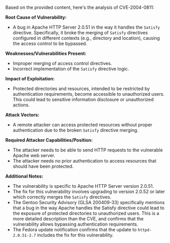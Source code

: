 Based on the provided content, here's the analysis of CVE-2004-0811:

**Root Cause of Vulnerability:**
- A bug in Apache HTTP Server 2.0.51 in the way it handles the `Satisfy` directive. Specifically, it broke the merging of `Satisfy` directives configured in different contexts (e.g., directory and location), causing the access control to be bypassed.

**Weaknesses/Vulnerabilities Present:**
- Improper merging of access control directives.
- Incorrect implementation of the `Satisfy` directive logic.

**Impact of Exploitation:**
-  Protected directories and resources, intended to be restricted by authentication requirements, become accessible to unauthorized users. This could lead to sensitive information disclosure or unauthorized actions.

**Attack Vectors:**
-  A remote attacker can access protected resources without proper authentication due to the broken `Satisfy` directive merging.

**Required Attacker Capabilities/Position:**
-  The attacker needs to be able to send HTTP requests to the vulnerable Apache web server.
- The attacker needs no prior authentication to access resources that should have been protected.

**Additional Notes:**
- The vulnerability is specific to Apache HTTP Server version 2.0.51.
- The fix for this vulnerability involves upgrading to version 2.0.52 or later which correctly merges the `Satisfy` directives.
- The Gentoo Security Advisory (GLSA 200409-33) specifically mentions that a bug in the way Apache handles the Satisfy directive could lead to the exposure of protected directories to unauthorized users. This is a more detailed description than the CVE, and confirms that the vulnerability allows bypassing authentication requirements.
- The Fedora update notification confirms that the update to `httpd-2.0.51-2.7` includes the fix for this vulnerability.